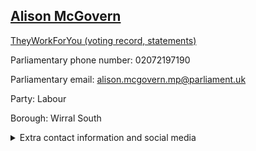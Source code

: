 ## <a href="https://members.parliament.uk/member/4083/contact">Alison McGovern</a>

<a href="https://www.theyworkforyou.com/mp/24897/alison_mcgovern/wirral_south">TheyWorkForYou (voting record, statements)</a> 

Parliamentary phone number: 02072197190 

Parliamentary email: alison.mcgovern.mp@parliament.uk 

Party: Labour 

Borough: Wirral South 

<details><summary>Extra contact information and social media</summary> 
<li>Website: http://www.alisonmcgovern.org.uk/</li>
<li>Twitter: https://twitter.com/Alison_McGovern</li>
<li>Constituency office phone number: 01516456590</li>
<li>Constituency office email:</li>
<li>Facebook:</li>
<li>Instagram:</li>
<li>Youtube:</li>
<li>Linkedin:</li>
<li>Government department phone number:</li>
<li>Government department email:</li>
<li>Threads:</li>
<li>Party office phone number:</li>
<li>Party office email:</li>
<li>Tiktok:</li>
</details>